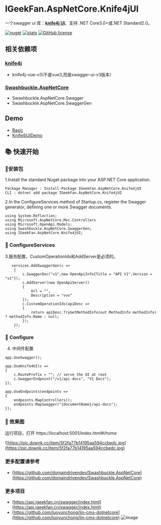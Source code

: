 # IGeekFan.AspNetCore.Knife4jUI

一个swagger ui 库：**[knife4j UI](https://gitee.com/xiaoym/knife4j)**，支持 .NET Core3.0+或.NET Standard2.0。


[![nuget](https://img.shields.io/nuget/v/IGeekFan.AspNetCore.Knife4jUI.svg?style=flat-square)](https://www.nuget.org/packages/IGeekFan.AspNetCore.Knife4jUI) [![stats](https://img.shields.io/nuget/dt/IGeekFan.AspNetCore.Knife4jUI.svg?style=flat-square)](https://www.nuget.org/stats/packages/IGeekFan.AspNetCore.Knife4jUI?groupby=Version) [![GitHub license](https://img.shields.io/badge/license-Apache-blue.svg)](https://raw.githubusercontent.com/luoyunchong/IGeekFan.AspNetCore.Knife4jUI/master/LICENSE.txt)

## 相关依赖项
### [knife4j](https://gitee.com/xiaoym/knife4j)
- knife4j-vue-v3(不是vue3,而是swagger-ui-v3版本）
### [Swashbuckle.AspNetCore](https://github.com/domaindrivendev/Swashbuckle.AspNetCore)
- Swashbuckle.AspNetCore.Swagger
- Swashbuckle.AspNetCore.SwaggerGen

## Demo
- [Basic](https://github.com/luoyunchong/IGeekFan.AspNetCore.Knife4jUI/blob/master/test/Basic)
- [Knife4jUIDemo](https://github.com/luoyunchong/IGeekFan.AspNetCore.Knife4jUI/blob/master/test/Knife4jUIDemo)

## 📚 快速开始

### 🚀安装包

1.Install the standard Nuget package into your ASP.NET Core application.

```
Package Manager : Install-Package IGeekFan.AspNetCore.Knife4jUI
CLI : dotnet add package IGeekFan.AspNetCore.Knife4jUI
```

2.In the ConfigureServices method of Startup.cs, register the Swagger generator, defining one or more Swagger documents.

```
using System.Reflection;
using Microsoft.AspNetCore.Mvc.Controllers
using Microsoft.OpenApi.Models;
using Swashbuckle.AspNetCore.SwaggerGen;
using IGeekFan.AspNetCore.Knife4jUI;
```
### 🚁 ConfigureServices

3.服务配置，CustomOperationIds和AddServer是必须的。
```
   services.AddSwaggerGen(c =>
    {
        c.SwaggerDoc("v1",new OpenApiInfo{Title = "API V1",Version = "v1"});
        c.AddServer(new OpenApiServer()
        {
            Url = "",
            Description = "vvv"
        });
        c.CustomOperationIds(apiDesc =>
        {
            return apiDesc.TryGetMethodInfo(out MethodInfo methodInfo) ? methodInfo.Name : null;
        });
    });
```

### 💪 Configure
4. 中间件配置
```
app.UseSwagger();

app.UseKnife4UI(c =>
{
    c.RoutePrefix = ""; // serve the UI at root
    c.SwaggerEndpoint("/v1/api-docs", "V1 Docs");
});

app.UseEndpoints(endpoints =>
{
    endpoints.MapControllers();
    endpoints.MapSwagger("{documentName}/api-docs");
});
```


### 🔎 效果图
运行项目，打开 https://localhost:5001/index.html#/home

![https://pic.downk.cc/item/5f2fa77b14195aa594ccbedc.jpg](https://pic.downk.cc/item/5f2fa77b14195aa594ccbedc.jpg)


### 更多配置请参考

- [https://github.com/domaindrivendev/Swashbuckle.AspNetCore](https://github.com/domaindrivendev/Swashbuckle.AspNetCore)


### 更多项目

- [https://api.igeekfan.cn/swagger/index.html](https://api.igeekfan.cn/swagger/index.html)
- [https://github.com/luoyunchong/lin-cms-dotnetcore](https://github.com/luoyunchong/lin-cms-dotnetcore)
![image](https://pic.downk.cc/item/5f2fa97814195aa594cd5cfc.jpg)